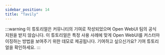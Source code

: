 ```yaml
---
sidebar_position: 14
title: "Tavily"
---
```


:::warning
이 튜토리얼은 커뮤니티의 기여로 작성되었으며 Open WebUI 팀의 공식 지원을 받지 않습니다. 이 튜토리얼은 특정 사용 사례에 맞게 Open WebUI를 커스터마이징하는 방법을 보여주기 위한 데모로 제공됩니다. 기여하고 싶으신가요? 기여 튜토리얼을 확인하세요.
:::
